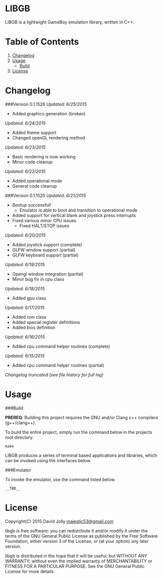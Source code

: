 LIBGB
=====

LIBGB is a lightwight GameBoy emulation library, written in C++.

Table of Contents
===============

1. [Changelog](https://github.com/majestic53/libgb#changelog)
2. [Usage](https://github.com/majestic53/libgb#usage)
	* [Build](https://github.com/majestic53/libgb#build)
3. [License](https://github.com/majestic53/libgb#license)

Changelog
=========

###Version 0.1.1526
*Updated: 6/25/2015*

* Added graphics generation (broken)

*Updated: 6/24/2015*

* Added theme support
* Changed openGL rendering method

*Updated: 6/23/2015*

* Basic rendering is now working
* Minor code cleanup

*Updated: 6/22/2015*

* Added operational mode
* General code cleanup

###Version 0.1.1525
*Updated: 6/21/2015*

* Bootup successful!
	* Emulator is able to boot and transition to operational mode
* Added support for vertical blank and joystick press interrupts
* Fixed various minor CPU issues
	* Fixed HALT/STOP issues

*Updated: 6/20/2015*

* Added joystick support (complete)
* GLFW window support (partial)
* GLFW keyboard support (partial)

*Updated: 6/19/2015*

* Opengl window integration (partial)
* Minor bug fix in cpu class

*Updated: 6/18/2015*

* Added gpu class

*Updated: 6/17/2015*

* Added rom class
* Added special register definitions
* Added bios definition

*Updated: 6/16/2015*

* Added cpu command helper routines (complete)

*Updated: 6/15/2015*

* Added cpu command helper routines (partial)

*Changelog truncated (see file history for full log)*

Usage
=====

###Build

__PREREQ__: Building this project requires the GNU and/or Clang c++ compilers (g++/clang++).

To build the entire project, simply run the command below in the projects root directory.

```
make
```

LIBGB produces a series of terminal based applications and libraries, which can be invoked using the interfaces below.

###Emulator

To invoke the emulator, use the command listed below.

```
__TBD__
```

License
======

Copyright(C) 2015 David Jolly <majestic53@gmail.com>

libgb is free software: you can redistribute it and/or modify
it under the terms of the GNU General Public License as published by
the Free Software Foundation, either version 3 of the License, or
(at your option) any later version.

libgb is distributed in the hope that it will be useful,
but WITHOUT ANY WARRANTY; without even the implied warranty of
MERCHANTABILITY or FITNESS FOR A PARTICULAR PURPOSE.  See the
GNU General Public License for more details.
